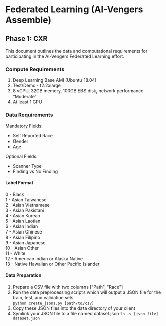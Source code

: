 # Federated Learning (AI-Vengers Assemble)

## Phase 1: CXR

This document outlines the data and computational requirements for participating in the AI-Vengers Federated Learning effort. 

### Compute Requirements

1. Deep Learning Base AMI (Ubuntu 18.04)  
2. Test/Demo - t2.2xlarge   
3. 8 vCPU, 32GB memory, 100GB EBS disk, network performance “Moderate”
4. At least 1 GPU

### Data Requirements

Mandatory Fields:
- Self Reported Race  
- Gender  
- Age 

Optional Fields:
- Scanner Type
- Finding vs No Finding

#### Label Format

0 - Black   
1 - Asian Taiwanese  
2 - Asian Vietnamese  
3 - Asian Pakistani  
4 - Asian Korean  
5 - Asian Laotian  
6 - Asian Indian  
7 - Asian Chinese  
8 - Asian Filipino  
9 - Asian Japanese  
10 - Asian Other  
11 - White  
12 - American Indian or Alaska Native  
13 - Native Hawaiian or Other Pacific Islander  

#### Data Preparation

1. Prepare a CSV file with two columns ["Path", "Race"]  
2. Run the data preprocessing scripts which will output a JSON file for the train, test, and validation sets  
   `python create_jsons.py [path/to/csv]`
4. Copy these JSON files into the data directory of your client  
5. Symlink your JSON file to a file named dataset.json `ln -s [json file] dataset.json`  




